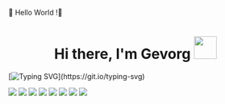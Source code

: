 👋 Hello World !💞️

<h1 align="center">Hi there, I'm Gevorg
<img src="https://github.com/blackcater/blackcater/raw/main/images/Hi.gif" width="45"/></h1>

[![Typing SVG](https://readme-typing-svg.herokuapp.com?font=JetBrains+mono&weight=600&size=24&pause=1000&random=false&width=550&height=65&lines=Enjoy+every+moment.+++Do+what+you+love.)](https://git.io/typing-svg)


<img src="https://img.shields.io/badge/GitHub-181717?style=for-the-badge&logo=github&logoColor=FFFFFF"/> <img src="https://img.shields.io/badge/vscode-0000CD?style=for-the-badge&logo=visualstudiocode&logoColor=FFFFFF"/> <img src="https://img.shields.io/badge/HTML-4169E1?style=for-the-badge&logo=html5&logoColor=DC143C"/> <img src="https://img.shields.io/badge/CSS-B22222?style=for-the-badge&logo=css3&logoColor=4169E1"/> <img src="https://img.shields.io/badge/JavaScript-FFD700?style=for-the-badge&logo=javascript&logoColor=000000"/> <img src="https://img.shields.io/badge/PHP-5F9EA0?style=for-the-badge&logo=PHP&logoColor=2F4F4F"/> <img src="https://img.shields.io/badge/pycharm-FFFF00?style=for-the-badge&logo=pycharm&logoColor=000000"/> <img src="https://img.shields.io/badge/Python-2E8B57?style=for-the-badge&logo=python&logoColor=FFFF00"/>


<!---
GevAniStudio/GevAniStudio is a ✨ special ✨ repository because its `README.md` (this file) appears on your GitHub profile.
You can click the Preview link to take a look at your changes.
--->
